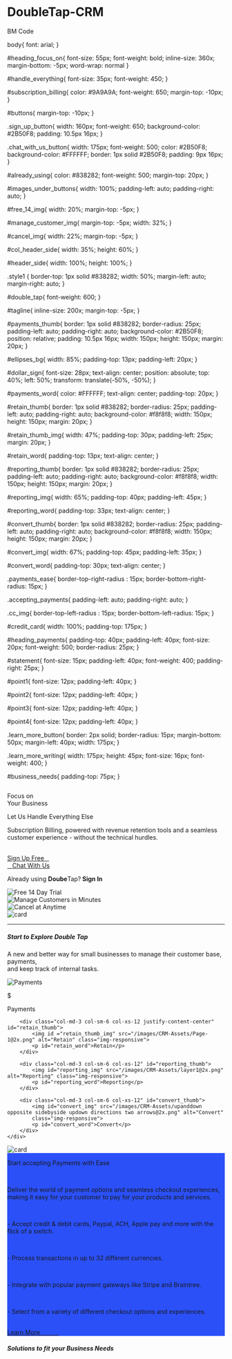 # DoubleTap-CRM

BM Code 

body{
    font: arial;
}

#heading_focus_on{
    font-size: 55px;
    font-weight: bold;
    inline-size: 360x;
    margin-bottom: -5px;
    word-wrap: normal
}

#handle_everything{
    font-size: 35px;
    font-weight: 450;
}

#subscription_billing{
    color: #9A9A9A;
    font-weight: 650;
    margin-top: -10px;
}

#buttons{
    margin-top: -10px;
}

.sign_up_button{
    width: 160px;
    font-weight: 650;
    background-color: #2B50F8;
    padding: 10.5px 16px;
}

.chat_with_us_button{
    width: 175px;
    font-weight: 500;
    color: #2B50F8;
    background-color: #FFFFFF;
    border: 1px solid #2B50F8;
    padding: 9px 16px;
}

#already_using{
    color: #838282;
    font-weight: 500;
    margin-top: 20px;
}

#images_under_buttons{
    width: 100%;
    padding-left: auto;
    padding-right: auto;
}

#free_14_img{
    width: 20%;
    margin-top: -5px;
}

#manage_customer_img{
    margin-top: -5px;
    width: 32%;
}

#cancel_img{
    width: 22%;
    margin-top: -5px;
}

#col_header_side{
    width: 35%;
    height: 60%;
}

#header_side{
    width: 100%;
    height: 100%;
}

.style1 {
    border-top: 1px solid #838282;
    width: 50%;
    margin-left: auto;
    margin-right: auto;
}

#double_tap{
    font-weight: 600;
}

#tagline{
    inline-size: 200x;
    margin-top: -5px;
}

#payments_thumb{
    border: 1px solid #838282;
    border-radius: 25px;
    padding-left: auto;
    padding-right: auto;
    background-color: #2B50F8;
    position: relative;
    padding: 10.5px 16px;
    width: 150px;
    height: 150px;
    margin: 20px;
}

#ellipses_bg{
    width: 85%;
    padding-top: 13px;
    padding-left: 20px;
}

#dollar_sign{
    font-size: 28px;
    text-align: center;
    position: absolute;
    top: 40%;
    left: 50%;
    transform: translate(-50%, -50%);
}

#payments_word{
    color: #FFFFFF;
    text-align: center;
    padding-top: 20px;
}

#retain_thumb{
    border: 1px solid #838282;
    border-radius: 25px;
    padding-left: auto;
    padding-right: auto;
    background-color: #f8f8f8;
    width: 150px;
    height: 150px;
    margin: 20px;
}

#retain_thumb_img{
    width: 47%;
    padding-top: 30px;
    padding-left: 25px;
    margin: 20px;
}

#retain_word{
    padding-top: 13px;
    text-align: center;
}

#reporting_thumb{
    border: 1px solid #838282;
    border-radius: 25px;
    padding-left: auto;
    padding-right: auto;
    background-color: #f8f8f8;
    width: 150px;
    height: 150px;
    margin: 20px;
}

#reporting_img{
    width: 65%;
    padding-top: 40px;
    padding-left: 45px;
}

#reporting_word{
    padding-top: 33px;
    text-align: center;
}

#convert_thumb{
    border: 1px solid #838282;
    border-radius: 25px;
    padding-left: auto;
    padding-right: auto;
    background-color: #f8f8f8;
    width: 150px;
    height: 150px;
    margin: 20px;
}

#convert_img{
    width: 67%;
    padding-top: 45px;
    padding-left: 35px;
}

#convert_word{
    padding-top: 30px;
    text-align: center;
}

.payments_ease{
    border-top-right-radius : 15px;
    border-bottom-right-radius: 15px;
}

.accepting_payments{
    padding-left: auto;
    padding-right: auto;
}

.cc_img{
    border-top-left-radius : 15px;
    border-bottom-left-radius: 15px;
}

#credit_card{
    width: 100%;
    padding-top: 175px;
}

#heading_payments{
    padding-top: 40px;
    padding-left: 40px;
    font-size: 20px;
    font-weight: 500;
    border-radius: 25px;
}

#statement{
    font-size: 15px;
    padding-left: 40px;
    font-weight: 400;
    padding-right: 25px;
}

#point1{
    font-size: 12px;
    padding-left: 40px;
}

#point2{
    font-size: 12px;
    padding-left: 40px;
}

#point3{
    font-size: 12px;
    padding-left: 40px;
}

#point4{
    font-size: 12px;
    padding-left: 40px;
}


.learn_more_button{
    border: 2px solid;
    border-radius: 15px;
    margin-bottom: 50px;
    margin-left: 40px;
    width: 175px;
}

.learn_more_writing{
    width: 175px;
    height: 45px;
    font-size: 16px;
    font-weight: 400;
}

#business_needs{
    padding-top: 75px;
}

<!--Focus on your business BM-->

<div class="container pt-5 ">
    <div class="row justify-content-center">
        <div class="column text-left col-5 ">
            <p id="heading_focus_on">Focus on<br>Your Business</p>
            <p id="handle_everything">Let Us Handle Everything Else</p>
            <p id="subscription_billing">Subscription Billing, powered with revenue retention tools and a seamless customer 
                experience - without the technical hurdles.</p>
            <br>
            <!--buttons BM-->
            <div class="row gx-4" id="buttons">
                <div class="col-4">
                    <a href="/Signup.html" class="sign_up_button btn text-white" role="button">Sign Up Free&nbsp;&nbsp;&nbsp;<i 
                        class="fa fa-angle-double-right"></i></a>
                </div>
                <div class="col-4">
                    <a href="#" class="chat_with_us_button btn" role="button"><i class='far fa-comment-dots' style='font-size:
                        24px;color:blue'></i>&nbsp;&nbsp;&nbsp;Chat With Us</a>
                    </div>
                </div>
            <!--buttons end BM-->
            <p id="already_using"already>Already using <strong>Doube</strong>Tap?<strong> Sign In</strong></p>
            <!--images BM-->
            <div class="row gx-4 justify-content-left" id="images_under_buttons">
                <div class="col-4" id="free_14_img">
                    <img src="/images/CRM-Assets/Free -2@2x.png" alt="Free 14 Day Trial" class="img-fluid">
                </div>
                <div class="col-4" id="manage_customer_img">
                    <img src="/images/CRM-Assets/Manage Customers in Minutes-2@2x.png" alt="Manage Customers in Minutes" 
                    class="img-fluid">
                </div>
                <div class="col-4" id="cancel_img">
                    <img src="/images/CRM-Assets/Cancel at Anytime-2@2x.png" alt="Cancel at Anytime" class="img-fluid">
                </div>
            </div> 
        </div>
        <!--side image BM-->
        <div class="column col-5 align-items-center" id="col_header_side">
            <img id= "header_side" src="/images/CRM-Assets/Header-Side@2x.png" alt="card" class="img-fluid">
        </div>
    </div>
</div>

<!--Start to Explore Double Tap BM-->

<hr class="style1">

<div class="container pt-3 text-center font-weight-bold">
    <div class="row">
        <h5 id="double_tap">Start to Explore Double Tap</h5>
    </div>
</div>

<div class="container pt-3 text-center">
    <div class="row">
        <p id="tagline">A new and better way for small businesses to manage their customer base, payments,<br> and keep track of 
            internal tasks.</p>
    </div>
</div>

<!--four graphics BM-->

<div class="container_images img-fluid pt-5">
    <div class="row justify-content-center">
        <div class="col-md-3 col-sm-6 col-xs-12 border" id="payments_thumb">
            <img id = "ellipses_bg" src="images/CRM-Assets/Path 236@2x.png" alt="Payments" class="img-responsive">
            <p id="dollar_sign">$</p>
            <p id="payments_word">Payments</p>
        </div>

        <div class="col-md-3 col-sm-6 col-xs-12 justify-content-center" id="retain_thumb">
            <img id ="retain_thumb_img" src="/images/CRM-Assets/Page-1@2x.png" alt="Retain" class="img-responsive">
            <p id="retain_word">Retain</p>
        </div>

        <div class="col-md-3 col-sm-6 col-xs-12" id="reporting_thumb">
            <img id="reporting_img" src="/images/CRM-Assets/layer1@2x.png" alt="Reporting" class="img-responsive">
            <p id="reporting_word">Reporting</p>
        </div>

        <div class="col-md-3 col-sm-6 col-xs-12" id="convert_thumb">
            <img id="convert_img" src="/images/CRM-Assets/upanddown opposite sidebyside updown directions two arrows@2x.png" alt="Convert" 
            class="img-responsive">
            <p id="convert_word">Convert</p>
        </div>
    </div>
 </div>

 <!--Start Accepting Payments with Ease BM-->

 <div class="accepting_payments container pt-5">
    <div class="row justify-content-center">
        <div class="cc_img column col-3 border">
            <img id="credit_card" src="/images/CRM-Assets/credit-card-picture@2x.png" alt="card">
        </div>
        <div class="payments_ease column col-7 text-left border-dark text-white" style="background:#2B50F8;">
            <p id="heading_payments">Start accepting Payments with Ease</p>
            <br>
            <p id="statement">Deliver the world of payment options and seamless checkout experiences, making it easy for your 
                customer to pay for your products and services.</p>
            <br>
            <p id="point1">- Accept credit & debit cards, Paypal, ACH, Apple pay and more with the flick of a switch.</p>
            <br>
            <p id="point2">- Process transactions in up to 32 different currencies.</p>
            <br>
            <p id="point3">- Integrate with popular payment gateways like Stripe and Braintree.</p>
            <br>
            <p id="point4">- Select from a variety of different checkout options and experiences.</p>
            <br>
            <!--learn more button-->
                <div class="learn_more_button column col-4">
                    <a href="/Signup.html" class="learn_more_writing btn text-white" role="button">Learn More&nbsp;&nbsp;&nbsp;
                        &nbsp;&nbsp;&nbsp;&nbsp;&nbsp;&nbsp;&nbsp;<i class="fa fa-chevron-right" 
                        aria-hidden="true" style='font-size:24px;color:#ffffff'></i></a>
                </div>
        </div>
    </div>
</div>

<!--Solutions to fit your business-->

<div class="container pt-3 text-center font-weight-bold">
    <div class="row">
        <h5 id="business_needs">Solutions to fit your Business Needs</h5>
    </div>
</div>
